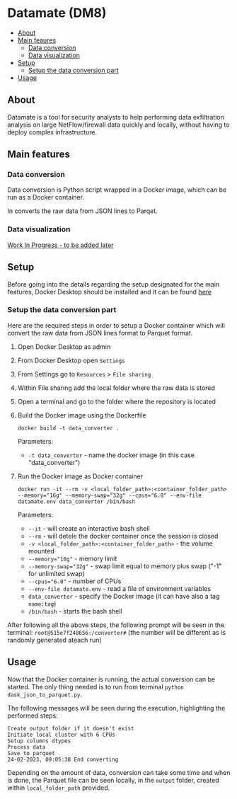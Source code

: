 # Datamate (DM8)

- [About](#about)
- [Main feaures](#main-features)
    - [Data conversion](#data-conversion)
    - [Data visualization](#data-visualization)
- [Setup](#setup)
    - [Setup the data conversion part](#setup-the-data-conversion-part)
- [Usage](#usage)

## About

Datamate is a tool for security analysts to help performing data exfiltration analysis on large NetFlow/firewall data quickly and locally, without having to deploy complex infrastructure. 

## Main features

### Data conversion
Data conversion is Python script wrapped in a Docker image, which can be run as a Docker container.

In converts the raw data from JSON lines to Parqet.
### Data visualization

[Work In Progress - to be added later](#)

## Setup

Before going into the details regarding the setup designated for the main features, Docker Desktop should be installed and it can be found [here](https://www.docker.com/products/docker-desktop/)

### Setup the data conversion part

Here are the required steps in order to setup a Docker container which will convert the raw data from JSON lines format to Parquet format.

1. Open Docker Desktop as admin
2. From Docker Desktop open `Settings`
3. From Settings go to `Resources` > `File sharing`
4. Within File sharing add the local folder where the raw data is stored
5. Open a terminal and go to the folder where the repository is located
6. Build the Docker image using the Dockerfile

    ```docker build -t data_converter .```
    
    Parameters:
    - `-t data_converter` - name the docker image (in this case "data_converter")

7. Run the Docker image as Docker container

    ```docker run -it --rm -v <local_folder_path>:<container_folder_path> --memory="16g" --memory-swap="32g" --cpus="6.0" --env-file datamate.env data_converter /bin/bash```

    Parameters:
    - `--it` - will create an interactive bash shell
    - `--rm` - will detele the docker container once the session is closed
    - `-v <local_folder_path>:<container_folder_path>` - the volume mounted
    - `--memory="16g"` - memory limit
    - `--memory-swap="32g"` - swap limit equal to memory plus swap ("-1" for unlimited swap)
    - `--cpus="6.0"` - number of CPUs
    - `--env-file datamate.env` - read a file of environment variables
    - `data_converter` - specify the Docker image (it can have also a tag `name:tag`)
    - `/bin/bash` - starts the bash shell

After following all the above steps, the following prompt will be seen in the terminal: `root@515e7f248656:/converter#` (the number will be different as is randomly generated ateach run)

## Usage

Now that the Docker container is running, the actual conversion can be started. The only thing needed is to run from terminal `python dask_json_to_parquet.py`.

The following messages will be seen during the execution, highlighting the performed steps:

```24-02-2023, 09:03:50 Start converting
Create output folder if it doesn't exist
Initiate local cluster with 6 CPUs
Setup columns dtypes
Process data
Save to parquet
24-02-2023, 09:05:38 End converting
```

Depending on the amount of data, conversion can take some time and when is done, the Parquet file can be seen locally, in the `output` folder, created within `local_folder_path` provided.